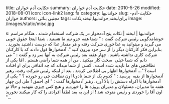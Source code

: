 title: حکایت آدم خواران
summary: حکایت آدم خواران
date: 2010-5-26
modified: 2018-08-01
icon:  icon-link2
lang: fa
category: خواندنیها
slug: حکایت-آدم-خواران
authors: مجتبی بنائی
tags: برای‌لبخند,خواندنیها,لبخند,نکات
image: /images/static/misc.jpg

s: خواندنیها | لبخند | نکات    پنج  آدمخوار در یک  شرکت  استخدام  شدند .  هنگام  مراسم  خوشامدگویی  رئیس  شرکت  گفت : " شما  همه  جزو  تیم  ما  هستید . شما  اینجا  حقوق  خوبی  می  گیرید  و  میتوانید  به غذاخوری  شرکت  رفته  و  هر  مقدار  غذا  که  دوست  داشتید  بخورید . بنابراین  فکر  کارکنان  دیگر  را  از  سر  خود  بیرون  کنید ".  آدمخوارها قول دادند که  با  کارکنان  شرکت  کاری  نداشته  باشند .  چهار  هفته  بعد  رئیس  شرکت  به  آنها  سر  زد و گفت : " می  دانم  که  شما  خیلی  سخت کار  میکنید . من  از  همه  شما  راضی  هستم . امّا یکی  از  نظافتچی  های  ما  ناپدید  شده  است . کسی  از  شما  میداند  که  چه  اتفاقی  برای  او  افتاده  است؟ "...  آدمخوارها اظهار بی  اطلاعی  کردند .  بعد  از اینکه  رئیس  شرکت  رفت،  رهبر  آدمخوارها  از  بقیه  پرسید :  " کدوم  یک  از  شما نادونا اون نظافت چی  رو  خورده  ؟ "  یکی  از  آدمخوارها  با  اکراه  دستش  را بالا آورد. رهبر آدمخوارها گفت :  " ای  احمق ! طی  این  چهار  هفته  ما  مدیران،  مسئولان  و  مدیران  پروژه  ها  را  خوردیم  و  هیچ  کس  چیزی  نفهمید  و  حالا  تو اون آقا را خوردی  و  رئیس  متوجه  شد ! از  این  به  بعد  لطفاً  افرادی  را  که  کار  میکنند  نخورید "...